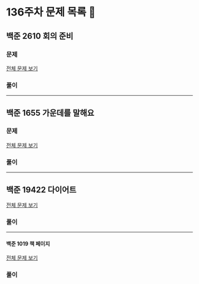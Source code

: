 # 136주차 문제 목록 📝

## 백준 2610 회의 준비

### 문제

[전체 문제 보기](https://www.acmicpc.net/problem/2610)    

### 풀이

___

## 백준 1655 가운데를 말해요

### 문제

[전체 문제 보기](https://school.programmers.co.kr/learn/courses/30/lessons/1655)

### 풀이

___

## 백준 19422 다이어트

[전체 문제 보기](https://www.acmicpc.net/problem/19422)

### 풀이

---

#### 백준 1019 책 페이지

[전체 문제 보기](https://www.acmicpc.net/problem/1019)

### 풀이
